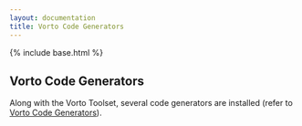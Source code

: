 ```yaml
---
layout: documentation
title: Vorto Code Generators
---
```

{% include base.html %}


## Vorto Code Generators

Along with the Vorto Toolset, several code generators are installed (refer to [Vorto Code Generators](https://github.com/eclipse/vorto/blob/master/server/generators/Readme.md)).
